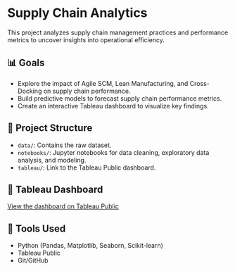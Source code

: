 # Supply Chain Analytics

This project analyzes supply chain management practices and performance metrics to uncover insights into operational efficiency.

## 📊 Goals
- Explore the impact of Agile SCM, Lean Manufacturing, and Cross-Docking on supply chain performance.
- Build predictive models to forecast supply chain performance metrics.
- Create an interactive Tableau dashboard to visualize key findings.

## 📁 Project Structure
- `data/`: Contains the raw dataset.
- `notebooks/`: Jupyter notebooks for data cleaning, exploratory data analysis, and modeling.
- `tableau/`: Link to the Tableau Public dashboard.

## 🔗 Tableau Dashboard
[View the dashboard on Tableau Public](your-dashboard-link-here)

## 🧠 Tools Used
- Python (Pandas, Matplotlib, Seaborn, Scikit-learn)
- Tableau Public
- Git/GitHub
